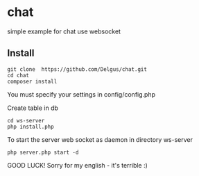 # chat
simple example for chat use websocket

## Install  
```
git clone  https://github.com/Delgus/chat.git  
cd chat  
composer install  
```
 

You must specify your settings in config/config.php

Create table in db  
```
cd ws-server
php install.php
```  


To start the server web socket as daemon in directory ws-server  

```
php server.php start -d  
```

GOOD LUCK! Sorry for my english - it's terrible :)  
